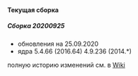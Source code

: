 
#### Текущая сборка
##### Сборка 20200925

* обновления на 25.09.2020
* ядра 5.4.66 (2016.64) 4.9.236 (2014.*)

полную историю изменений см. в [Wiki](https://github.com/magos-linux/magos-linux/wiki/История)
